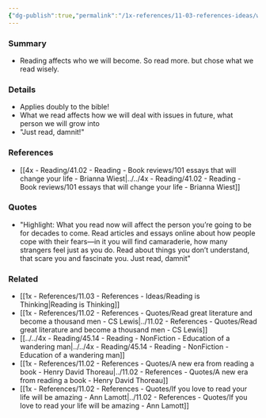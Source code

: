 ```yaml
---
{"dg-publish":true,"permalink":"/1x-references/11-03-references-ideas/what-you-read-will-affect-who-you-will-be-for-the-rest-of-your-life/","dgHomeLink":true,"dgPassFrontmatter":false,"dgShowBacklinks":true,"dgShowLocalGraph":false,"dgShowInlineTitle":true}
---
```



### Summary
- Reading affects who we will become. So read more. but chose what we read wisely.

### Details
- Applies doubly to the bible!
- What we read affects how we will deal with issues in future, what person we will grow into
- "Just read, damnit!"

### References
- [[4x - Reading/41.02 - Reading - Book reviews/101 essays that will change your life - Brianna Wiest|../../4x - Reading/41.02 - Reading - Book reviews/101 essays that will change your life - Brianna Wiest]]

### Quotes
- "Highlight:  What you read now will affect the person you’re going to be for decades to come. Read articles and essays online about how people cope with their fears—in it you will find camaraderie, how many strangers feel just as you do. Read about things you don’t understand, that scare you and fascinate you. Just read, damnit"

### Related
- [[1x - References/11.03 - References - Ideas/Reading is Thinking|Reading is Thinking]]
- [[1x - References/11.02 - References - Quotes/Read great literature and become a thousand men - CS Lewis|../11.02 - References - Quotes/Read great literature and become a thousand men - CS Lewis]]
- [[../../4x - Reading/45.14 - Reading - NonFiction - Education of a wandering man|../../4x - Reading/45.14 - Reading - NonFiction - Education of a wandering man]]
- [[1x - References/11.02 - References - Quotes/A new era from reading a book - Henry David Thoreau|../11.02 - References - Quotes/A new era from reading a book - Henry David Thoreau]]
- [[1x - References/11.02 - References - Quotes/If you love to read your life will be amazing - Ann Lamott|../11.02 - References - Quotes/If you love to read your life will be amazing - Ann Lamott]]